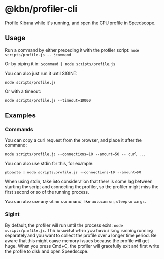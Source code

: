 # @kbn/profiler-cli

Profile Kibana while it's running, and open the CPU profile in Speedscope.

## Usage

Run a command by either preceding it with the profiler script:
`node scripts/profile.js -- $command`

Or by piping it in:
`$command | node scripts/profile.js`

You can also just run it until SIGINT:

`node scripts/profile.js`

Or with a timeout:

`node scripts/profile.js --timeout=10000`

## Examples

### Commands

You can copy a curl request from the browser, and place it after the command:

`node scripts/profile.js --connections=10 --amount=50 -- curl ...`

You can also use stdin for this, for example:

`pbpaste | node scripts/profile.js --connections=10 --amount=50`

When using stdin, take into consideration that there is some lag between starting the script and connecting the profiler, so the profiler might miss the first second or so of the running process.

You can also use any other command, like `autocannon`, `sleep` or `xargs`.

### SigInt

By default, the profiler will run until the process exits:
`node scripts/profile.js`. This is useful when you have a long running
running separately and you want to collect the profile over a longer time
period. Be aware that this might cause memory issues because the profile will
get huge. When you press Cmd+C, the profiler will gracefully exit and first
write the profile to disk and open Speedscope.
